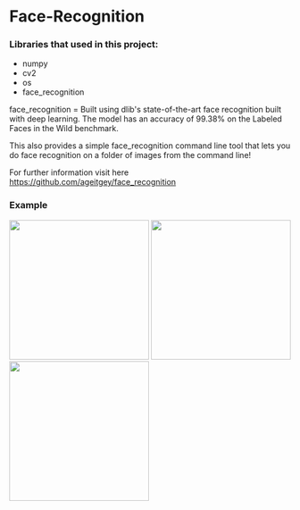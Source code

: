 # Face-Recognition


### Libraries that used in this project:

* numpy
* cv2
* os
* face_recognition

face_recognition = Built using dlib's state-of-the-art face recognition built with deep learning. The model has an accuracy of 99.38% on the Labeled Faces in the Wild benchmark.

This also provides a simple face_recognition command line tool that lets you do face recognition on a folder of images from the command line!

For further information visit here https://github.com/ageitgey/face_recognition


### Example


<img src="/gif/david_tennant.gif" width="250" height="250"/>         <img src="/gif/matt_smith.gif" width="250" height="250"/>     <img src="/gif/arthur_darvill.gif" width="250" height="250"/>
